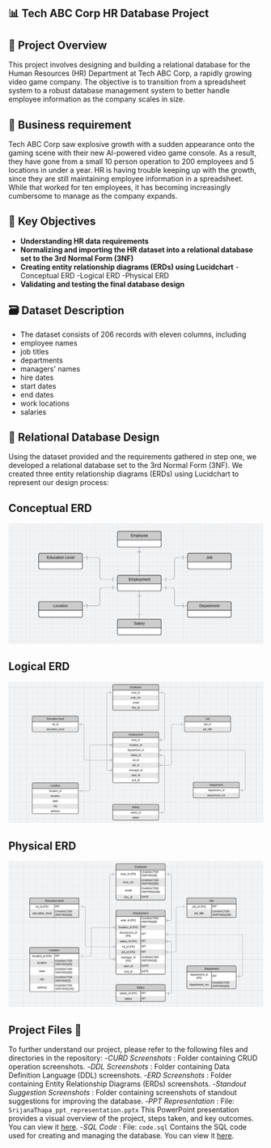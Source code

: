 ## 📊 Tech ABC Corp HR Database Project 


## 🚀 Project Overview
This project involves designing and building a relational database for the Human Resources (HR) Department at Tech ABC Corp, a rapidly growing video game company. The objective is to transition from a spreadsheet system to a robust database management system to better handle employee information as the company scales in size.

## 📑 Business requirement
Tech ABC Corp saw explosive growth with a sudden appearance onto the gaming scene with their new AI-powered video game console. As a result, they have gone from a small 10 person operation to 200 employees and 5 locations in under a year. HR is having trouble keeping up with the growth, since they are still maintaining employee information in a spreadsheet. While that worked for ten employees, it has becoming increasingly cumbersome to manage as the company expands. 

## 📂 Key Objectives
- **Understanding HR data requirements**
- **Normalizing and importing the HR dataset into a relational database set to the 3rd Normal Form (3NF)**
- **Creating entity relationship diagrams (ERDs) using Lucidchart**
   -Conceptual ERD
   -Logical ERD
   -Physical ERD
- **Validating and testing the final database design**

## 🗃️ Dataset Description
- The dataset consists of 206 records with eleven columns, including
 - employee names
 - job titles
 - departments
 - managers' names
 - hire dates
 - start dates
 - end dates
 - work locations
 - salaries

## 🎨 Relational Database Design
Using the dataset provided and the requirements gathered in step one, we developed a relational database set to the 3rd Normal Form (3NF). We created three entity relationship diagrams (ERDs) using Lucidchart to represent our design process:

## Conceptual ERD 
![Conceptual ERD](https://github.com/Srijana1425/HR_Database_project4/blob/main/ERD%20Screenshorts/ER1.jpg)

## Logical ERD 
![Logical ERD](https://github.com/Srijana1425/HR_Database_project4/blob/main/ERD%20Screenshorts/ER2.jpg)

## Physical ERD 
![Physical ERD](https://github.com/Srijana1425/HR_Database_project4/blob/main/ERD%20Screenshorts/ER3.jpg)


## Project Files 📁
To further understand our project, please refer to the following files and directories in the repository:
-*CURD Screenshots* : Folder containing CRUD operation screenshots.
-*DDL Screenshots* : Folder containing Data Definition Language (DDL) screenshots.
-*ERD Screenshots* : Folder containing Entity Relationship Diagrams (ERDs) screenshots.
-*Standout Suggestion Screenshots* : Folder containing screenshots of standout suggestions for improving the database.
-*PPT Representation* : File: `SrijanaThapa_ppt_representation.pptx` This PowerPoint presentation provides a visual overview of the project, steps taken, and key outcomes. You can view it [here](https://github.com/Srijana1425/HR_Database_project4/blob/main/SrijanaThapa_ppt_representation.pdf).
-*SQL Code* : File: `code.sql` Contains the SQL code used for creating and managing the database. You can view it [here](https://github.com/Srijana1425/HR_Database_project4/blob/main/code.sql).
